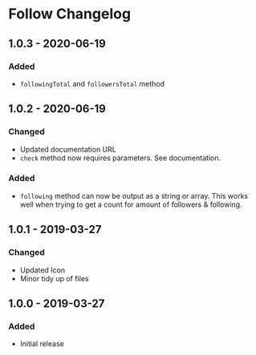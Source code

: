# Follow Changelog

## 1.0.3 - 2020-06-19
### Added
- `followingTotal` and `followersTotal` method

## 1.0.2 - 2020-06-19
### Changed
- Updated documentation URL
- `check` method now requires parameters. See documentation.

### Added
- `following` method can now be output as a string or array. This works well when trying to get a count for amount of followers & following.

## 1.0.1 - 2019-03-27
### Changed
- Updated Icon
- Minor tidy up of files

## 1.0.0 - 2019-03-27
### Added
- Initial release
